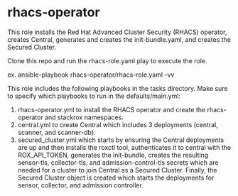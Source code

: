 # rhacs-operator

This role installs the Red Hat Advanced Cluster Security (RHACS) operator, creates Central, generates and creates the init-bundle.yaml, and creates the Secured Cluster.  

Clone this repo and run the rhacs-role.yaml play to execute the role.

ex. ansible-playbook rhacs-operator/rhacs-role.yaml -vv

This role includes the following playbooks in the tasks directory.  Make sure to specify which playbooks to run in the defaults/main.yml:

1. rhacs-operator.yml to install the RHACS operator and create the rhacs-operator and stackrox namespaces.
2. central.yml to create Central which includes 3 deployments (central, scanner, and scanner-db).
3. secured_cluster.yml which starts by ensuring the Central deployments are up and then installs the roxctl tool, authenticates it to central with the ROX_API_TOKEN, generates the init-bundle, creates the resulting sensor-tls, collector-tls, and admission-control-tls secrets which are needed for a cluster to join Central as a Secured Cluster.  Finally, the Secured Cluster object is created which starts the deployments for sensor, collector, and admission controller.
